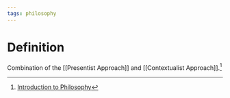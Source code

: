 ```yaml
---
tags: philosophy
---
```


# Definition

Combination of the [[Presentist Approach]] and [[Contextualist Approach]].[^1]

[^1]: [Introduction to Philosophy](zotero://open-pdf/library/items/M84L5RRJ?page=119)